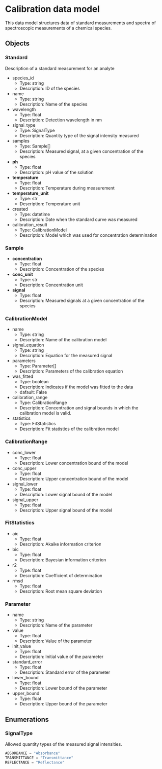 # Calibration data model

This data model structures data of standard measurements and spectra of spectroscopic measurements of a chemical species.

## Objects

### Standard

Description of a standard measurement for an analyte

- species_id
  - Type: string
  - Description: ID of the species
- name
  - Type: string
  - Description: Name of the species
- wavelength
  - Type: float
  - Description: Detection wavelength in nm
- signal_type
  - Type: SignalType
  - Description: Quantity type of the signal intensity measured
- samples
  - Type: Sample[]
  - Description: Measured signal, at a given concentration of the species
- __ph__
  - Type: float
  - Description: pH value of the solution
- __temperature__
  - Type: float
  - Description: Temperature during measurement
- __temperature_unit__
  - Type: str
  - Description: Temperature unit
- created
  - Type: datetime
  - Description: Date when the standard curve was measured
- calibration_result
  - Type: CalibrationModel
  - Description: Model which was used for concentration determination


### Sample

- __concentration__
  - Type: float
  - Description: Concentration of the species
- __conc_unit__
    - Type: str
    - Description: Concentration unit
- __signal__
    - Type: float
    - Description: Measured signals at a given concentration of the species

### CalibrationModel

- name
  - Type: string
  - Description: Name of the calibration model
- signal_equation
  - Type: string
  - Description: Equation for the measured signal
- parameters
  - Type: Parameter[]
  - Description: Parameters of the calibration equation
- was_fitted
  - Type: boolean
  - Description: Indicates if the model was fitted to the data
  - dafault: False
- calibration_range
  - Type: CalibrationRange
  - Description: Concentration and signal bounds in which the calibration model is valid.
- statistics
  - Type: FitStatistics
  - Description: Fit statistics of the calibration model

### CalibrationRange
- conc_lower
  - Type: float
  - Description: Lower concentration bound of the model
- conc_upper
  - Type: float
  - Description: Upper concentration bound of the model
- signal_lower
  - Type: float
  - Description: Lower signal bound of the model
- signal_upper
  - Type: float
  - Description: Upper signal bound of the model

### FitStatistics
- aic
  - Type: float
  - Description: Akaike information criterion
- bic
  - Type: float
  - Description: Bayesian information criterion
- r2
  - Type: float
  - Description: Coefficient of determination
- rmsd
  - Type: float
  - Description: Root mean square deviation

### Parameter

- name
  - Type: string
  - Description: Name of the parameter
- value
  - Type: float
  - Description: Value of the parameter
- init_value
  - Type: float
  - Description: Initial value of the parameter
- standard_error
  - Type: float
  - Description: Standard error of the parameter
- lower_bound
  - Type: float
  - Description: Lower bound of the parameter
- upper_bound
  - Type: float
  - Description: Upper bound of the parameter


## Enumerations

### SignalType

Allowed quantity types of the measured signal intensities.

```python
ABSORBANCE = "Absorbance"
TRANSMITTANCE = "Transmittance"
REFLECTANCE = "Reflectance"
```
